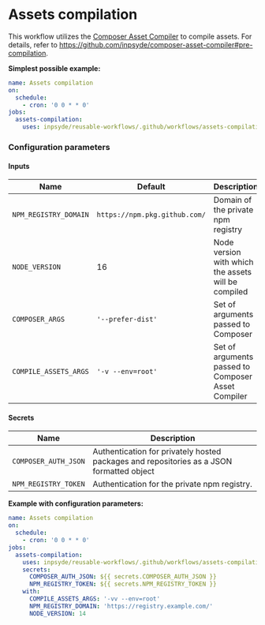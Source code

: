 # Assets compilation

This workflow utilizes the [Composer Asset Compiler](https://github.com/inpsyde/composer-asset-compiler) to compile assets. For details, refer to https://github.com/inpsyde/composer-asset-compiler#pre-compilation.

**Simplest possible example:**

```yml
name: Assets compilation
on:
  schedule:
    - cron: '0 0 * * 0'
jobs:
  assets-compilation:
    uses: inpsyde/reusable-workflows/.github/workflows/assets-compilation.yml@main
```

### Configuration parameters

#### Inputs

| Name                  | Default                       | Description                                         |
|-----------------------|-------------------------------|-----------------------------------------------------|
| `NPM_REGISTRY_DOMAIN` | `https://npm.pkg.github.com/` | Domain of the private npm registry                  |
| `NODE_VERSION`        | 16                            | Node version with which the assets will be compiled |
| `COMPOSER_ARGS`       | `'--prefer-dist'`             | Set of arguments passed to Composer                 |
| `COMPILE_ASSETS_ARGS` | `'-v --env=root'`             | Set of arguments passed to Composer Asset Compiler  |

#### Secrets

| Name                 | Description                                                                              |
|----------------------|------------------------------------------------------------------------------------------|
| `COMPOSER_AUTH_JSON` | Authentication for privately hosted packages and repositories as a JSON formatted object |
| `NPM_REGISTRY_TOKEN` | Authentication for the private npm registry.                                             |

**Example with configuration parameters:**

```yml
name: Assets compilation
on:
  schedule:
    - cron: '0 0 * * 0'
jobs:
  assets-compilation:
    uses: inpsyde/reusable-workflows/.github/workflows/assets-compilation.yml@main
    secrets:
      COMPOSER_AUTH_JSON: ${{ secrets.COMPOSER_AUTH_JSON }}
      NPM_REGISTRY_TOKEN: ${{ secrets.NPM_REGISTRY_TOKEN }}
    with:
      COMPILE_ASSETS_ARGS: '-vv --env=root'
      NPM_REGISTRY_DOMAIN: 'https://registry.example.com/'
      NODE_VERSION: 14
```
